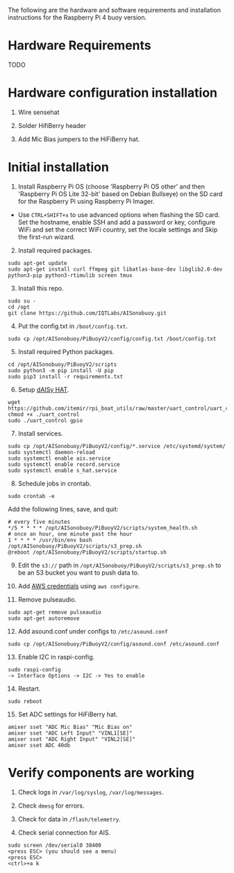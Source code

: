 The following are the hardware and software requirements and installation instructions for the Raspberry Pi 4 buoy version.

# Hardware Requirements

TODO

# Hardware configuration installation

1. Wire sensehat

2. Solder HifiBerry header

3. Add Mic Bias jumpers to the HiFiBerry hat.

# Initial installation

1. Install Raspberry Pi OS (choose 'Raspberry Pi OS other' and then 'Raspberry Pi OS Lite 32-bit' based on Debian Bullseye) on the SD card for the Raspberry Pi using Raspberry Pi Imager.
- Use `CTRL+SHIFT+x` to use advanced options when flashing the SD card. Set the hostname, enable SSH and add a password or key, configure WiFi and set the correct WiFi country, set the locale settings and Skip the first-run wizard.


2. Install required packages.
```
sudo apt-get update
sudo apt-get install curl ffmpeg git libatlas-base-dev libglib2.0-dev python3-pip python3-rtimulib screen tmux
```

3. Install this repo.
```
sudo su -
cd /opt
git clone https://github.com/IQTLabs/AISonobuoy.git
```

4. Put the config.txt in `/boot/config.txt`.
```
sudo cp /opt/AISonobuoy/PiBuoyV2/config/config.txt /boot/config.txt
```

5. Install required Python packages.
```
cd /opt/AISonobuoy/PiBuoyV2/scripts
sudo python3 -m pip install -U pip
sudo pip3 install -r requirements.txt
```

6. Setup [dAISy HAT](https://wegmatt.com/files/dAISy%20HAT%20AIS%20Receiver%20Manual.pdf).
```
wget https://github.com/itemir/rpi_boat_utils/raw/master/uart_control/uart_control
chmod +x ./uart_control
sudo ./uart_control gpio
```

7. Install services.
```
sudo cp /opt/AISonobuoy/PiBuoyV2/config/*.service /etc/systemd/system/
sudo systemctl daemon-reload
sudo systemctl enable ais.service
sudo systemctl enable record.service
sudo systemctl enable s_hat.service
```

8. Schedule jobs in crontab.
```
sudo crontab -e
```
Add the following lines, save, and quit:
```
# every five minutes
*/5 * * * * /opt/AISonobuoy/PiBuoyV2/scripts/system_health.sh
# once an hour, one minute past the hour
1 * * * * /usr/bin/env bash /opt/AISonobuoy/PiBuoyV2/scripts/s3_prep.sh
@reboot /opt/AISonobuoy/PiBuoyV2/scripts/startup.sh
```

9. Edit the `s3://` path in `/opt/AISonobuoy/PiBuoyV2/scripts/s3_prep.sh` to be an S3 bucket you want to push data to.

10. Add [AWS credentials](https://docs.aws.amazon.com/cli/latest/userguide/cli-configure-files.html) using `aws configure`.

11. Remove pulseaudio.

```
sudo apt-get remove pulseaudio
sudo apt-get autoremove
```

12. Add asound.conf under configs to `/etc/asound.conf`
```
sudo cp /opt/AISonobuoy/PiBuoyV2/config/asound.conf /etc/asound.conf
```

13. Enable I2C in raspi-config.
```
sudo raspi-config
-> Interface Options -> I2C -> Yes to enable
```

14. Restart.
```
sudo reboot
```

15. Set ADC settings for HiFiBerry hat.
```
amixer sset "ADC Mic Bias" "Mic Bias on"
amixer sset "ADC Left Input" "VINL1[SE]"
amixer sset "ADC Right Input" "VINL2[SE]"
amixer sset ADC 40db
```

# Verify components are working
1. Check logs in `/var/log/syslog`, `/var/log/messages`.

2. Check `dmesg` for errors.

3. Check for data in `/flash/telemetry`.

4. Check serial connection for AIS.
```
sudo screen /dev/serial0 38400
<press ESC> (you should see a menu)
<press ESC>
<ctrl>+a k
```
